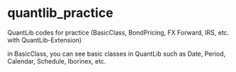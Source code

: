 # quantlib_practice
QuantLib codes for practice
(BasicClass, BondPricing, FX Forward, IRS, etc. with QuantLib-Extension)

in BasicClass, you can see basic classes in QuantLib such as Date, Period, Calendar, Schedule, Iborinex, etc.
